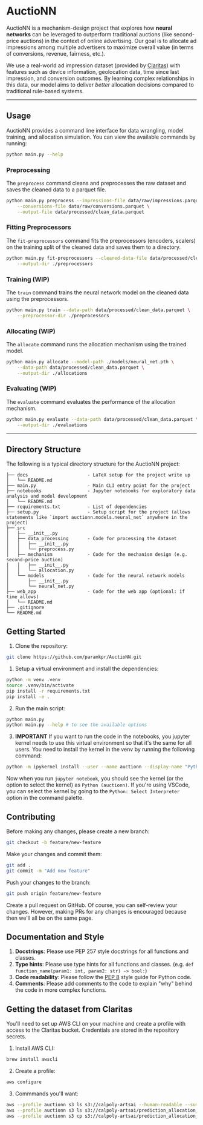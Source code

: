 # AuctioNN

AuctioNN is a mechanism-design project that explores how **neural networks** can be leveraged to outperform traditional auctions (like second-price auctions) in the context of online advertising. Our goal is to allocate ad impressions among multiple advertisers to maximize overall value (in terms of conversions, revenue, fairness, etc.).

We use a real-world ad impression dataset (provided by [Claritas](https://www.claritas.com/)) with features such as device information, geolocation data, time since last impression, and conversion outcomes. By learning complex relationships in this data, our model aims to deliver *better* allocation decisions compared to traditional rule-based systems.

---
## Usage
AuctioNN provides a command line interface for data wrangling, model training, and allocation simulation. You can view the available commands by running:
```bash
python main.py --help
```

### Preprocessing
The `preprocess` command cleans and preprocesses the raw dataset and saves the cleaned data to a parquet file.
```bash
python main.py preprocess --impressions-file data/raw/impressions.parquet \
    --conversions-file data/raw/conversions.parquet \
    --output-file data/processed/clean_data.parquet
```

### Fitting Preprocessors
The `fit-preprocessors` command fits the preprocessors (encoders, scalers) on the training split of the cleaned data and saves them to a directory.
```bash
python main.py fit-preprocessors --cleaned-data-file data/processed/clean_data.parquet \
    --output-dir ./preprocessors
```

### Training (WIP)
The `train` command trains the neural network model on the cleaned data using the preprocessors.
```bash
python main.py train --data-path data/processed/clean_data.parquet \
    --preprocessor-dir ./preprocessors
```

### Allocating (WIP)
The `allocate` command runs the allocation mechanism using the trained model.
```bash
python main.py allocate --model-path ./models/neural_net.pth \
    --data-path data/processed/clean_data.parquet \
    --output-dir ./allocations
```

### Evaluating (WIP)
The `evaluate` command evaluates the performance of the allocation mechanism.
```bash
python main.py evaluate --data-path data/processed/clean_data.parquet \
    --output-dir ./evaluations
```

---

## Directory Structure
The following is a typical directory structure for the AuctioNN project:
```
├── docs                      - LaTeX setup for the project write up
│   └── README.md
├── main.py                   - Main CLI entry point for the project
├── notebooks                 - Jupyter notebooks for exploratory data analysis and model development
│   └── README.md
├── requirements.txt          - List of dependencies
├── setup.py                  - Setup script for the project (allows statements like `import auctionn.models.neural_net` anywhere in the project)
├── src
│   ├── __init__.py           
│   ├── data_processing       - Code for processing the dataset
│   │   ├── __init__.py
│   │   └── preprocess.py
│   ├── mechanism             - Code for the mechanism design (e.g. second-price auction)
│   │   ├── __init__.py
│   │   └── allocation.py
│   └── models                - Code for the neural network models
│       ├── __init__.py
│       └── neural_net.py
├── web_app                   - Code for the web app (optional: if time allows)
│   └── README.md
├── .gitignore
└── README.md
```
## Getting Started

1. Clone the repository:
```bash
git clone https://github.com/paramkpr/AuctioNN.git
```

1. Setup a virtual environment and install the dependencies:
```bash
python -m venv .venv
source .venv/bin/activate
pip install -r requirements.txt
pip install -e .
```

2. Run the main script:
```bash
python main.py
python main.py --help # to see the available options
```

3. **IMPORTANT** If you want to run the code in the notebooks, you jupyter kernel needs to use this virtual environment so that it's the same for all users.
You need to install the kernel in the venv by running the following command:
```bash
python -m ipykernel install --user --name auctionn --display-name "Python (auctionn)"
```
Now when you run `jupyter notebook`, you should see the kernel (or the option to select the kernel) as `Python (auctionn)`.
If you're using VSCode, you can select the kernel by going to the `Python: Select Interpreter` option in the command palette.

## Contributing
Before making any changes, please create a new branch:
```bash
git checkout -b feature/new-feature
```

Make your changes and commit them:
```bash
git add .
git commit -m "Add new feature"
```

Push your changes to the branch:
```bash
git push origin feature/new-feature
```

Create a pull request on GitHub. Of course, you can self-review your changes. However, making PRs for any changes is encouraged because then we'll all be on the same page.


## Documentation and Style
1. **Docstrings**: Please use PEP 257 style docstrings for all functions and classes.
2. **Type hints**: Please use type hints for all functions and classes. (e.g. `def function_name(param1: int, param2: str) -> bool:`)
3. **Code readability**: Please follow the [PEP 8](https://pep8.org/) style guide for Python code.
4. **Comments**: Please add comments to the code to explain "why" behind the code in more complex functions.


## Getting the dataset from Claritas
You'll need to set up AWS CLI on your machine and create a profile with access to the Claritas bucket. Credentials are stored in the repository secrets. 

1. Install AWS CLI:
```bash
brew install awscli
```

2. Create a profile:
```bash
aws configure
```
3. Commmands you'll want:
```bash
aws --profile auctionn s3 ls s3://calpoly-artsai --human-readable --summarize --recursive
aws --profile auctionn s3 ls s3://calpoly-artsai/prediction_allocation_logic/ --human-readable --summarize --recursive
aws --profile auctionn s3 cp s3://calpoly-artsai/prediction_allocation_logic/ ./data --recursive
```